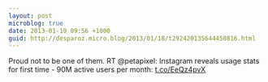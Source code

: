 ```yaml
---
layout: post
microblog: true
date: 2013-01-19 09:56 +1000
guid: http://desparoz.micro.blog/2013/01/18/t292420135644450816.html
---
```

Proud not to be one of them. RT @petapixel: Instagram reveals usage stats for first time - 90M active users per month: [t.co/EeQz4pvX](http://t.co/EeQz4pvX)
